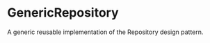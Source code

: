 GenericRepository
=================

A generic reusable implementation of the Repository design pattern.

